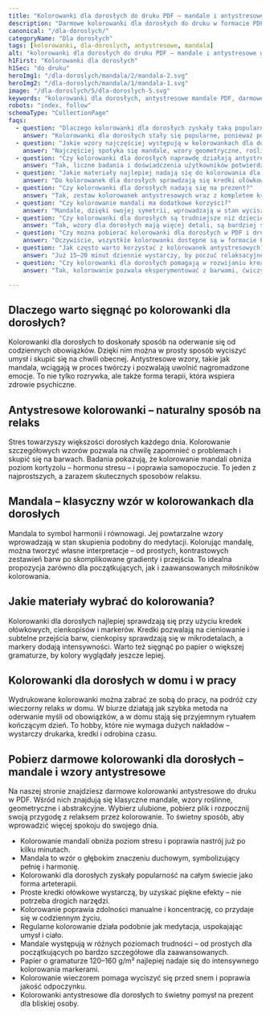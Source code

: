 ```yaml
---
title: "Kolorowanki dla dorosłych do druku PDF – mandale i antystresowe wzory"
description: "Darmowe kolorowanki dla dorosłych do druku w formacie PDF. Antystresowe mandale, geometryczne i roślinne wzory – idealne na relaks i wyciszenie."
canonical: "/dla-doroslych/"
categoryName: "Dla dorosłych"
tags: [kolorowanki, dla-doroslych, antystresowe, mandala]
alt: "kolorowanki dla dorosłych do druku PDF – mandale i antystresowe wzory"
h1First: "Kolorowanki dla dorosłych"
h1Sec: "do druku"
heroImg1: "/dla-doroslych/mandala/2/mandala-2.svg"
heroImg2: "/dla-doroslych/mandala/1/mandala-1.svg"
image: "/dla-doroslych/5/dla-doroslych-5.svg"
keywords: "kolorowanki dla dorosłych, antystresowe mandale PDF, darmowe kolorowanki do druku, wzory geometryczne do kolorowania"
robots: "index, follow"
schemaType: "CollectionPage"
faqs:
  - question: "Dlaczego kolorowanki dla dorosłych zyskały taką popularność?"
    answer: "Kolorowanki dla dorosłych stały się popularne, ponieważ pomagają w redukcji stresu, poprawiają koncentrację i dają możliwość wyrażenia kreatywności bez potrzeby specjalnych umiejętności plastycznych."
  - question: "Jakie wzory najczęściej występują w kolorowankach dla dorosłych?"
    answer: "Najczęściej spotyka się mandale, wzory geometryczne, roślinne, zwierzęce oraz abstrakcyjne kompozycje. Są one bardziej szczegółowe i wymagające niż kolorowanki dla dzieci."
  - question: "Czy kolorowanki dla dorosłych naprawdę działają antystresowo?"
    answer: "Tak, liczne badania i doświadczenia użytkowników potwierdzają, że kolorowanie szczegółowych wzorów uspokaja, obniża poziom stresu i działa podobnie do medytacji."
  - question: "Jakie materiały najlepiej nadają się do kolorowania dla dorosłych?"
    answer: "Do kolorowanek dla dorosłych sprawdzają się kredki ołówkowe, cienkopisy, flamastry i markery alkoholowe. Ważne jest, aby dobrać papier o odpowiedniej gramaturze, by kolory nie przebijały."
  - question: "Czy kolorowanki dla dorosłych nadają się na prezent?"
    answer: "Tak, zestaw kolorowanek antystresowych wraz z kompletem kredek to świetny pomysł na prezent, szczególnie dla osób ceniących relaks i twórcze zajęcia."
  - question: "Czy kolorowanie mandali ma dodatkowe korzyści?"
    answer: "Mandale, dzięki swojej symetrii, wprowadzają w stan wyciszenia i skupienia. To idealny sposób na połączenie sztuki i relaksu, a także element praktyki mindfulness."
  - question: "Czy kolorowanki dla dorosłych są trudniejsze niż dziecięce?"
    answer: "Tak, wzory dla dorosłych mają więcej detali, są bardziej skomplikowane i wymagają większej precyzji, co czyni je ciekawszym wyzwaniem."
  - question: "Czy można pobierać kolorowanki dla dorosłych w PDF i drukować je w domu?"
    answer: "Oczywiście, wszystkie kolorowanki dostępne są w formacie PDF i można je wydrukować na zwykłej drukarce. Wystarczy wybrać wzór i pobrać plik."
  - question: "Jak często warto korzystać z kolorowanek antystresowych?"
    answer: "Już 15–20 minut dziennie wystarczy, by poczuć relaksacyjne efekty. Regularne kolorowanie może stać się wartościowym nawykiem wspierającym zdrowie psychiczne."
  - question: "Czy kolorowanki dla dorosłych pomagają w rozwijaniu kreatywności?"
    answer: "Tak, kolorowanie pozwala eksperymentować z barwami, ćwiczy cierpliwość i wyobraźnię, a także inspiruje do innych form twórczej aktywności."

---
```

## Dlaczego warto sięgnąć po kolorowanki dla dorosłych?
Kolorowanki dla dorosłych to doskonały sposób na oderwanie się od codziennych obowiązków. Dzięki nim można w prosty sposób wyciszyć umysł i skupić się na chwili obecnej. Antystresowe wzory, takie jak mandala, wciągają w proces twórczy i pozwalają uwolnić nagromadzone emocje. To nie tylko rozrywka, ale także forma terapii, która wspiera zdrowie psychiczne.

## Antystresowe kolorowanki – naturalny sposób na relaks
Stres towarzyszy większości dorosłych każdego dnia. Kolorowanie szczegółowych wzorów pozwala na chwilę zapomnieć o problemach i skupić się na barwach. Badania pokazują, że kolorowanie mandali obniża poziom kortyzolu – hormonu stresu – i poprawia samopoczucie. To jeden z najprostszych, a zarazem skutecznych sposobów relaksu.

## Mandala – klasyczny wzór w kolorowankach dla dorosłych
Mandala to symbol harmonii i równowagi. Jej powtarzalne wzory wprowadzają w stan skupienia podobny do medytacji. Kolorując mandalę, można tworzyć własne interpretacje – od prostych, kontrastowych zestawień barw po skomplikowane gradienty i przejścia. To idealna propozycja zarówno dla początkujących, jak i zaawansowanych miłośników kolorowania.

## Jakie materiały wybrać do kolorowania?
Kolorowanki dla dorosłych najlepiej sprawdzają się przy użyciu kredek ołówkowych, cienkopisów i markerów. Kredki pozwalają na cieniowanie i subtelne przejścia barw, cienkopisy sprawdzają się w mikrodetalach, a markery dodają intensywności. Warto też sięgnąć po papier o większej gramaturze, by kolory wyglądały jeszcze lepiej.

## Kolorowanki dla dorosłych w domu i w pracy
Wydrukowane kolorowanki można zabrać ze sobą do pracy, na podróż czy wieczorny relaks w domu. W biurze działają jak szybka metoda na oderwanie myśli od obowiązków, a w domu stają się przyjemnym rytuałem kończącym dzień. To hobby, które nie wymaga dużych nakładów – wystarczy drukarka, kredki i odrobina czasu.

## Pobierz darmowe kolorowanki dla dorosłych – mandale i wzory antystresowe
Na naszej stronie znajdziesz darmowe kolorowanki antystresowe do druku w PDF. Wśród nich znajdują się klasyczne mandale, wzory roślinne, geometryczne i abstrakcyjne. Wybierz ulubione, pobierz plik i rozpocznij swoją przygodę z relaksem przez kolorowanie. To świetny sposób, aby wprowadzić więcej spokoju do swojego dnia.

<ul class="grid grid-cols-1 mb-3 sm:grid-cols-2 md:grid-cols-3 lg:grid-cols-5 gap-x-6 gap-y-3 text-center text-base md:text-lg font-light max-w-6xl mx-auto">
  <li class="bg-none text-black p-2 flex items-center justify-center font-medium rounded border-4 border-dotted border-orange-500">Kolorowanie mandali obniża poziom stresu i poprawia nastrój już po kilku minutach.</li>
  <li class="bg-none text-black p-2 flex items-center justify-center font-medium rounded border-4 border-dotted border-blue-400">Mandala to wzór o głębokim znaczeniu duchowym, symbolizujący pełnię i harmonię.</li>
  <li class="bg-none text-black p-2 flex items-center justify-center font-medium rounded border-4 border-dotted border-green-500">Kolorowanki dla dorosłych zyskały popularność na całym świecie jako forma arteterapii.</li>
  <li class="bg-none text-black p-2 flex items-center justify-center font-medium rounded border-4 border-dotted border-pink-500">Proste kredki ołówkowe wystarczą, by uzyskać piękne efekty – nie potrzeba drogich narzędzi.</li>
  <li class="bg-none text-black p-2 flex items-center justify-center font-medium rounded border-4 border-dotted border-purple-500">Kolorowanie poprawia zdolności manualne i koncentrację, co przydaje się w codziennym życiu.</li>
  <li class="bg-none text-black p-2 flex items-center justify-center font-medium rounded border-4 border-dotted border-yellow-400">Regularne kolorowanie działa podobnie jak medytacja, uspokajając umysł i ciało.</li>
  <li class="bg-none text-black p-2 flex items-center justify-center font-medium rounded border-4 border-dotted border-red-500">Mandale występują w różnych poziomach trudności – od prostych dla początkujących po bardzo szczegółowe dla zaawansowanych.</li>
  <li class="bg-none text-black p-2 flex items-center justify-center font-medium rounded border-4 border-dotted border-teal-500">Papier o gramaturze 120–160 g/m² najlepiej nadaje się do intensywnego kolorowania markerami.</li>
  <li class="bg-none text-black p-2 flex items-center justify-center font-medium rounded border-4 border-dotted border-indigo-500">Kolorowanie wieczorem pomaga wyciszyć się przed snem i poprawia jakość odpoczynku.</li>
  <li class="bg-none text-black p-2 flex items-center justify-center font-medium rounded border-4 border-dotted border-lime-500">Kolorowanki antystresowe dla dorosłych to świetny pomysł na prezent dla bliskiej osoby.</li>
</ul>
